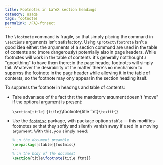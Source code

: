 ```yaml
---
title: Footnotes in LaTeX section headings
category: usage
tags: footnotes
permalink: /FAQ-ftnsect
---
```


The `\footnote` command is fragile, so that simply placing the
command in `\section`s arguments isn't satisfactory.  Using
`\protect\footnote` isn't a good idea either: the arguments of a
section command are used in the table of contents and (more
dangerously) potentially also in page headers.  While footnotes will
work in the table of contents, it's generally not thought a "good thing"
to have them there; in the page header, footnotes will simply
fail.  Whatever the desirability of the matter, there's no mechanism
to suppress the footnote in the page header while allowing it in the table
of contents, so the footnote may only appear in the section heading itself.

To suppress the footnote in headings and table of contents:
  

-  Take advantage of the fact that the mandatory argument doesn't
    "move" if the optional argument is present:
  

    `\section[title]`
      `{title}`\footnote{title ftnt}`\texttt{}`
-  Use the [`footmisc`](https://ctan.org/pkg/footmisc) package, with package option
    `stable`&nbsp;&mdash; this modifies footnotes so that they softly and
    silently vanish away if used in a moving argument.  With this, you
    simply need:
    ```latex
    % in the document preamble
    \usepackage[stable]{footmisc}
    ...
    % in the body of the document
    \section{title\footnote{title ftnt}}
    ```

